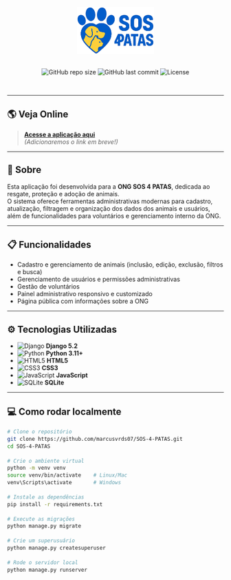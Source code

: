 <div align="center">
  <br>
  <img src="base_statics/global/imgs/logoazul.png" width="180" alt="Logo SOS 4 PATAS" style="margin-bottom:16px;"/>
  <p>
    <img alt="GitHub repo size" src="https://img.shields.io/github/repo-size/marcusvrds07/SOS-4-PATAS?color=1954cb">
    <img alt="GitHub last commit" src="https://img.shields.io/github/last-commit/marcusvrds07/SOS-4-PATAS?color=1954cb">
    <img alt="License" src="https://img.shields.io/github/license/marcusvrds07/SOS-4-PATAS?color=1954cb">
  </p>
  <br>
</div>

---

## 🌎 Veja Online

> [**Acesse a aplicação aqui**](https://link.com)  
> *(Adicionaremos o link em breve!)*

---

## 🚀 Sobre

Esta aplicação foi desenvolvida para a **ONG SOS 4 PATAS**, dedicada ao resgate, proteção e adoção de animais.  
O sistema oferece ferramentas administrativas modernas para cadastro, atualização, filtragem e organização dos dados dos animais e usuários, além de funcionalidades para voluntários e gerenciamento interno da ONG.

---

## 📋 Funcionalidades

- Cadastro e gerenciamento de animais (inclusão, edição, exclusão, filtros e busca)
- Gerenciamento de usuários e permissões administrativas
- Gestão de voluntários
- Painel administrativo responsivo e customizado
- Página pública com informações sobre a ONG

---

## ⚙️ Tecnologias Utilizadas

- ![Django](https://img.shields.io/badge/-Django-092E20?style=flat&logo=django&logoColor=white) **Django 5.2**
- ![Python](https://img.shields.io/badge/-Python-3776AB?style=flat&logo=python&logoColor=white) **Python 3.11+**
- ![HTML5](https://img.shields.io/badge/-HTML5-E34F26?style=flat&logo=html5&logoColor=white) **HTML5**
- ![CSS3](https://img.shields.io/badge/-CSS3-1572B6?style=flat&logo=css3&logoColor=white) **CSS3**
- ![JavaScript](https://img.shields.io/badge/-JavaScript-F7DF1E?style=flat&logo=javascript&logoColor=black) **JavaScript**
- ![SQLite](https://img.shields.io/badge/-SQLite-003B57?style=flat&logo=sqlite&logoColor=white) **SQLite**

---

## 💻 Como rodar localmente

```bash
# Clone o repositório
git clone https://github.com/marcusvrds07/SOS-4-PATAS.git
cd SOS-4-PATAS

# Crie o ambiente virtual
python -m venv venv
source venv/bin/activate    # Linux/Mac
venv\Scripts\activate       # Windows

# Instale as dependências
pip install -r requirements.txt

# Execute as migrações
python manage.py migrate

# Crie um superusuário
python manage.py createsuperuser

# Rode o servidor local
python manage.py runserver
